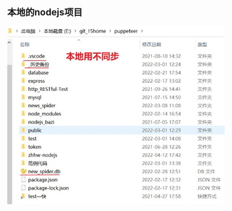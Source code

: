 ## 本地的nodejs项目 
![Image text](https://github.com/chusiping/puppeteer/raw/master/README_img/file.jpg)

